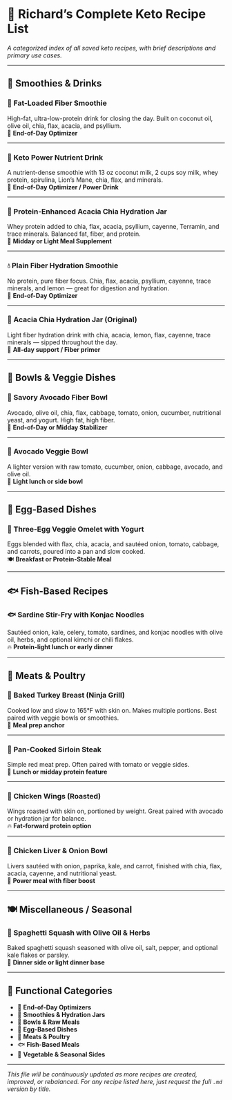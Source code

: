 # 🧾 Richard’s Complete Keto Recipe List  
*A categorized index of all saved keto recipes, with brief descriptions and primary use cases.*

---

## 🥣 Smoothies & Drinks

### 🥥 Fat-Loaded Fiber Smoothie  
High-fat, ultra-low-protein drink for closing the day. Built on coconut oil, olive oil, chia, flax, acacia, and psyllium.  
🏁 **End-of-Day Optimizer**

---

### 🧪 Keto Power Nutrient Drink  
A nutrient-dense smoothie with 13 oz coconut milk, 2 cups soy milk, whey protein, spirulina, Lion’s Mane, chia, flax, and minerals.  
🏁 **End-of-Day Optimizer / Power Drink**

---

### 🥛 Protein-Enhanced Acacia Chia Hydration Jar  
Whey protein added to chia, flax, acacia, psyllium, cayenne, Terramin, and trace minerals. Balanced fat, fiber, and protein.  
🥤 **Midday or Light Meal Supplement**

---

### 💧 Plain Fiber Hydration Smoothie  
No protein, pure fiber focus. Chia, flax, acacia, psyllium, cayenne, trace minerals, and lemon — great for digestion and hydration.  
🏁 **End-of-Day Optimizer**

---

### 🍋 Acacia Chia Hydration Jar (Original)  
Light fiber hydration drink with chia, acacia, lemon, flax, cayenne, trace minerals — sipped throughout the day.  
🥤 **All-day support / Fiber primer**

---

## 🥑 Bowls & Veggie Dishes

### 🥑 Savory Avocado Fiber Bowl  
Avocado, olive oil, chia, flax, cabbage, tomato, onion, cucumber, nutritional yeast, and yogurt. High fat, high fiber.  
🏁 **End-of-Day or Midday Stabilizer**

---

### 🥗 Avocado Veggie Bowl  
A lighter version with raw tomato, cucumber, onion, cabbage, avocado, and olive oil.  
🥗 **Light lunch or side bowl**

---

## 🍳 Egg-Based Dishes

### 🍳 Three-Egg Veggie Omelet with Yogurt  
Eggs blended with flax, chia, acacia, and sautéed onion, tomato, cabbage, and carrots, poured into a pan and slow cooked.  
🍽️ **Breakfast or Protein-Stable Meal**

---

## 🐟 Fish-Based Recipes

### 🐟 Sardine Stir-Fry with Konjac Noodles  
Sautéed onion, kale, celery, tomato, sardines, and konjac noodles with olive oil, herbs, and optional kimchi or chili flakes.  
🔥 **Protein-light lunch or early dinner**

---

## 🍖 Meats & Poultry

### 🦃 Baked Turkey Breast (Ninja Grill)  
Cooked low and slow to 165°F with skin on. Makes multiple portions. Best paired with veggie bowls or smoothies.  
🍗 **Meal prep anchor**

---

### 🥩 Pan-Cooked Sirloin Steak  
Simple red meat prep. Often paired with tomato or veggie sides.  
🥩 **Lunch or midday protein feature**

---

### 🍗 Chicken Wings (Roasted)  
Wings roasted with skin on, portioned by weight. Great paired with avocado or hydration jar for balance.  
🔥 **Fat-forward protein option**

---

### 🐔 Chicken Liver & Onion Bowl  
Livers sautéed with onion, paprika, kale, and carrot, finished with chia, flax, acacia, cayenne, and nutritional yeast.  
💪 **Power meal with fiber boost**

---

## 🍽️ Miscellaneous / Seasonal

### 🍝 Spaghetti Squash with Olive Oil & Herbs  
Baked spaghetti squash seasoned with olive oil, salt, pepper, and optional kale flakes or parsley.  
🌿 **Dinner side or light dinner base**

---

## 🧭 Functional Categories

- 🏁 **End-of-Day Optimizers**  
- 🥣 **Smoothies & Hydration Jars**  
- 🥑 **Bowls & Raw Meals**  
- 🍳 **Egg-Based Dishes**  
- 🍖 **Meats & Poultry**  
- 🐟 **Fish-Based Meals**  
- 🌿 **Vegetable & Seasonal Sides**

---

*This file will be continuously updated as more recipes are created, improved, or rebalanced. For any recipe listed here, just request the full `.md` version by title.*
